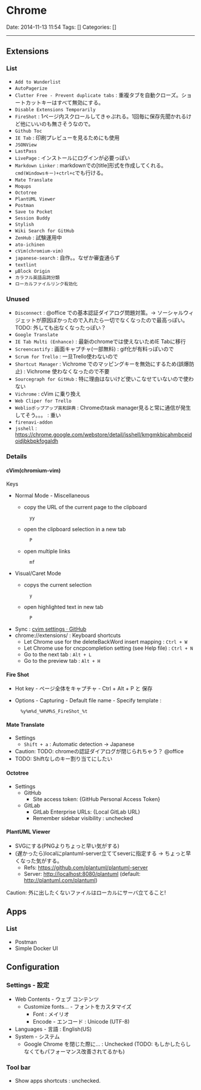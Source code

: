 # Chrome

Date: 2014-11-13 11:54
Tags: []
Categories: []

---

## Extensions

### List

- `Add to Wunderlist`
- `AutoPagerize`
- `Clutter Free - Prevent duplicate tabs` : 重複タブを自動クローズ。ショートカットキーはすべて無効にする。
- `Disable Extensions Temporarily`
- `FireShot` : 1ページ内スクロールしてきゃぷれる。1回毎に保存先聞かれるけど他にいいのも無さそうなので。
- `Github Toc`
- `IE Tab` : 印刷プレビューを見るためにも使用
- `JSONView`
- `LastPass`
- `LivePage` : インストールにログインが必要っぽい
- `Markdown Linker` : markdownでの[title]<url>形式を作成してくれる。`cmd(Windowsキー)+ctrl+c`でも行ける。
- `Mate Translate`
- `Moqups`
- `Octotree`
- `PlantUML Viewer`
- `Postman`
- `Save to Pocket`
- `Session Buddy`
- `Stylish`
- `Wiki Search for GitHub`
- `ZenHub` : 試験運用中
- `ato-ichinen`
- `cVim(chromium-vim)`
- `japanese-search` : 自作。。なぜか審査通らず
- `textlint`
- `μBlock Origin`
- `カラフル英語品詞分類`
- `ローカルファイルリンク有効化`

### Unused

- `Disconnect` : @office での基本認証ダイアログ問題対策。-> ソーシャルウィジェットが原因ぽかったので入れたら一切でなくなったので最高っぽい。TODO: 外しても出なくなったっぽい？
- `Google Translate`
- `IE Tab Multi (Enhance)` : 最新のchromeでは使えないためIE Tabに移行
- `Screencastify` : 画面キャプチャ(一部無料) : gif化が有料っぽいので
- `Scrum for Trello` : 一旦Trello使わないので
- `Shortcut Manager` : Vichrome でのマッピングキーを無効にするため(誤爆防止) : Vichrome 使わなくなったので不要
- `Sourcegraph for GitHub` : 特に理由はないけど使いこなせていないので使わない
- `Vichrome` : cVim に乗り換え
- `Web Cliper for Trello`
- `Weblioポップアップ英和辞典` : Chromeのtask manager見ると常に通信が発生してそう。。。 : 重い
- `firenavi-addon`
- `jsshell` : https://chrome.google.com/webstore/detail/jsshell/kmgmkbicahmbceidoidjbkbpkfogaldh

### Details

#### cVim(chromium-vim)

Keys

- Normal Mode - Miscellaneous
    - copy the URL of the current page to the clipboard

            yy

    - open the clipboard selection in a new tab

            P

    - open multiple links

            mf

- Visual/Caret Mode
    - copys the current selection

            y

    - open highlighted text in new tab

            P

- Sync : [cvim settings · GitHub](https://gist.github.com/assout/e4172ddf70f52f05abe2)
- chrome://extensions/ : Keyboard shortcuts
    - Let Chrome use <C-w> for the deleteBackWord insert mapping      : `Ctrl + W`
    - Let Chrome use <C-n> for cncpcompletion setting (see Help file) : `Ctrl + N`
    - Go to the next tab                                              : `Alt + L`
    - Go to the preview tab                                           : `Alt + H`

#### Fire Shot

- Hot key - ページ全体をキャプチャ - Ctrl + Alt + P と 保存
- Options - Capturing - Default file name - Specify template :

        %y%m%d_%H%M%S_FireShot_%t

#### Mate Translate

- Settings
    - `Shift + a` : Automatic detection -> Japanese
- Caution: TODO: chromeの認証ダイアログが閉じられちゃう？ @office
- TODO: Shiftなしのキー割り当てにしたい

#### Octotree

- Settings
    - GitHub
        - Site access token: {GitHub Personal Access Token}
    - GitLab
        - GitLab Enterprise URLs: {Local GitLab URL}
        - Remember sidebar visibility : unchecked

#### PlantUML Viewer

- SVGにする(PNGよりちょっと早い気がする)
- (遅かったら)localにplantuml-server立ててseverに指定する -> ちょっと早くなった気がする。
    - Refs: <https://github.com/plantuml/plantuml-server>
    - Server: <http://localhost:8080/plantuml> (default: <http://plantuml.com/plantuml>)

Caution: 外に出したくないファイルはローカルにサーバ立てること!

## Apps

### List

- Postman
- Simple Docker UI

## Configuration

### Settings - 設定

- Web Contents - ウェブ コンテンツ
    - Customize fonts... - フォントをカスタマイズ
        - Font : メイリオ
        - Encode - エンコード : Unicode (UTF-8)
- Languages - 言語 : English(US)
- System - システム
    - Google Chrome を閉じた際に... : Unchecked (TODO: もしかしたらしなくてもパフォーマンス改善されてるかも)

### Tool bar

- Show apps shortcuts : unchecked.

